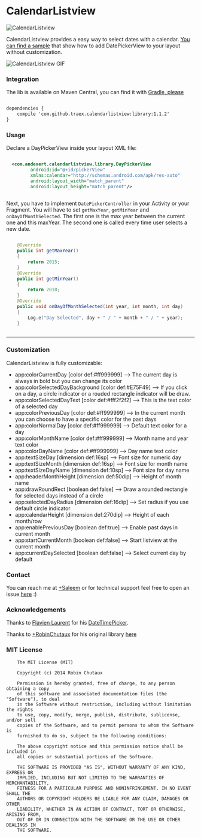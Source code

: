 CalendarListview
================

![CalendarListview](https://github.com/traex/CalendarListview/blob/master/header.png)

CalendarListview provides a easy way to select dates with a calendar. [You can find a sample](https://github.com/traex/CalendarListview/blob/master/sample/) that show how to add DatePickerView to your layout without customization. 

![CalendarListview GIF](https://github.com/traex/CalendarListview/blob/master/demo.gif)
 
### Integration
The lib is available on Maven Central, you can find it with [Gradle, please](http://gradleplease.appspot.com/#calendarlistview)
``` xml

dependencies {
    compile 'com.github.traex.calendarlistview:library:1.1.2'
}

```
 
### Usage
 
Declare a DayPickerView inside your layout XML file:
 
``` xml

  <com.andexert.calendarlistview.library.DayPickerView
         android:id="@+id/pickerView"
         xmlns:calendar="http://schemas.android.com/apk/res-auto"
         android:layout_width="match_parent"
         android:layout_height="match_parent"/>
         
```

Next, you have to implement `DatePickerController` in your Activity or your Fragment. You will have to set `getMaxYear`, `getMinYear` and `onDayOfMonthSelected`. The first one is the max year between the current one and this maxYear. The second one is called every time user selects a new date.

``` java

    @Override
    public int getMaxYear()
    {
        return 2015;
    }
    @Override
    public int getMinYear()
    {
        return 2010;
    }
    @Override
    public void onDayOfMonthSelected(int year, int month, int day)
    {
        Log.e("Day Selected", day + " / " + month + " / " + year);
    }
    
```

---

### Customization

CalendarListview is fully customizable:

* app:colorCurrentDay [color def:#ff999999] --> The current day is always in bold but you can change its color
* app:colorSelectedDayBackground [color def:#E75F49] --> If you click on a day, a circle indicator or a rouded rectangle indicator will be draw.
* app:colorSelectedDayText [color def:#fff2f2f2] --> This is the text color of a selected day
* app:colorPreviousDay [color def:#ff999999] --> In the current month you can choose to have a specific color for the past days
* app:colorNormalDay [color def:#ff999999] --> Default text color for a day
* app:colorMonthName [color def:#ff999999] --> Month name and year text color
* app:colorDayName [color def:#ff999999] --> Day name text color
* app:textSizeDay [dimension def:16sp] --> Font size for numeric day
* app:textSizeMonth [dimension def:16sp] --> Font size for month name
* app:textSizeDayName [dimension def:10sp] --> Font size for day name
* app:headerMonthHeight [dimension def:50dip] --> Height of month name
* app:drawRoundRect [boolean def:false] --> Draw a rounded rectangle for selected days instead of a circle
* app:selectedDayRadius [dimension def:16dip] --> Set radius if you use default circle indicator
* app:calendarHeight [dimension def:270dip] --> Height of each month/row
* app:enablePreviousDay [boolean def:true] --> Enable past days in current month
* app:startCurrentMonth [boolean def:false] --> Start listview at the current month
* app:currentDaySelected [boolean def:false] --> Select current day by default

### Contact

You can reach me at [+Saleem](https://plus.google.com/u/0/112062339728891068042) or for technical support feel free to open an issue [here](https://github.com/traex/CalendarListview/issues) :)

### Acknowledgements

Thanks to [Flavien Laurent](https://github.com/flavienlaurent) for his [DateTimePicker](https://github.com/flavienlaurent/datetimepicker).

Thanks to  [+RobinChutaux](https://plus.google.com/+RobinChutaux) for his original library [here](https://github.com/traex/CalendarListview)

### MIT License

```
    The MIT License (MIT)
    
    Copyright (c) 2014 Robin Chutaux
    
    Permission is hereby granted, free of charge, to any person obtaining a copy
    of this software and associated documentation files (the "Software"), to deal
    in the Software without restriction, including without limitation the rights
    to use, copy, modify, merge, publish, distribute, sublicense, and/or sell
    copies of the Software, and to permit persons to whom the Software is
    furnished to do so, subject to the following conditions:
    
    The above copyright notice and this permission notice shall be included in
    all copies or substantial portions of the Software.
    
    THE SOFTWARE IS PROVIDED "AS IS", WITHOUT WARRANTY OF ANY KIND, EXPRESS OR
    IMPLIED, INCLUDING BUT NOT LIMITED TO THE WARRANTIES OF MERCHANTABILITY,
    FITNESS FOR A PARTICULAR PURPOSE AND NONINFRINGEMENT. IN NO EVENT SHALL THE
    AUTHORS OR COPYRIGHT HOLDERS BE LIABLE FOR ANY CLAIM, DAMAGES OR OTHER
    LIABILITY, WHETHER IN AN ACTION OF CONTRACT, TORT OR OTHERWISE, ARISING FROM,
    OUT OF OR IN CONNECTION WITH THE SOFTWARE OR THE USE OR OTHER DEALINGS IN
    THE SOFTWARE.
```
